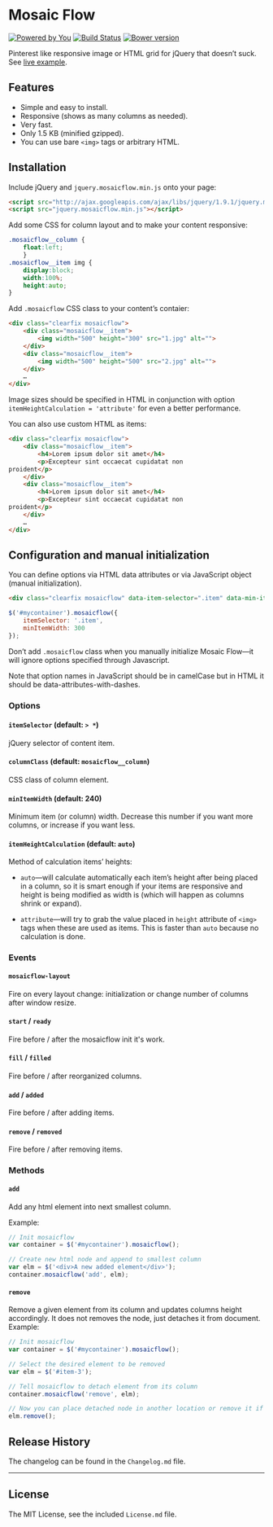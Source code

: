 # Mosaic Flow

[![Powered by You](http://sapegin.github.io/powered-by-you/badge.svg)](http://sapegin.github.io/powered-by-you/)
[![Build Status](https://travis-ci.org/sapegin/jquery.mosaicflow.svg)](https://travis-ci.org/sapegin/jquery.mosaicflow)
[![Bower version](https://badge.fury.io/bo/jquery.mosaicflow.svg)](http://badge.fury.io/bo/jquery.mosaicflow)

Pinterest like responsive image or HTML grid for jQuery that doesn’t suck. See [live example](http://sapegin.github.com/jquery.mosaicflow/).


## Features

- Simple and easy to install.
- Responsive (shows as many columns as needed).
- Very fast.
- Only 1.5 KB (minified gzipped).
- You can use bare `<img>` tags or arbitrary HTML.


## Installation

Include jQuery and `jquery.mosaicflow.min.js` onto your page:

```html
<script src="http://ajax.googleapis.com/ajax/libs/jquery/1.9.1/jquery.min.js"></script>
<script src="jquery.mosaicflow.min.js"></script>
```

Add some CSS for column layout and to make your content responsive:

```css
.mosaicflow__column {
	float:left;
	}
.mosaicflow__item img {
	display:block;
	width:100%;
	height:auto;
}
```

Add `.mosaicflow` CSS class to your content’s contaier:

```html
<div class="clearfix mosaicflow">
	<div class="mosaicflow__item">
		<img width="500" height="300" src="1.jpg" alt="">
	</div>
	<div class="mosaicflow__item">
		<img width="500" height="500" src="2.jpg" alt="">
	</div>
	…
</div>
```

Image sizes should be specified in HTML in conjunction with option `itemHeightCalculation = 'attribute'` for even a better performance.


You can also use custom HTML as items:

```html
<div class="clearfix mosaicflow">
	<div class="mosaicflow__item">
		<h4>Lorem ipsum dolor sit amet</h4>
		<p>Excepteur sint occaecat cupidatat non
proident</p>
	</div>
	<div class="mosaicflow__item">
		<h4>Lorem ipsum dolor sit amet</h4>
		<p>Excepteur sint occaecat cupidatat non
proident</p>
	</div>
	…
</div>
```



## Configuration and manual initialization

You can define options via HTML data attributes or via JavaScript object (manual initialization).

```html
<div class="clearfix mosaicflow" data-item-selector=".item" data-min-item-width="300">
```

```javascript
$('#mycontainer').mosaicflow({
	itemSelector: '.item',
	minItemWidth: 300
});
```

Don’t add `.mosaicflow` class when you manually initialize Mosaic Flow—it will ignore options specified through Javascript.

Note that option names in JavaScript should be in camelCase but in HTML it should be data-attributes-with-dashes.


### Options

#### `itemSelector` (default: `> *`)

jQuery selector of content item.

#### `columnClass` (default: `mosaicflow__column`)

CSS class of column element.

#### `minItemWidth` (default: 240)

Minimum item (or column) width. Decrease this number if you want more columns, or increase if you want less.

#### `itemHeightCalculation` (default: `auto`)

Method of calculation items’ heights:

* `auto`—will calculate automatically each item’s height after being placed in a column, so it is smart enough if your items are responsive and height is being modified as width is (which will happen as columns shrink or expand).

* `attribute`—will try to grab the value placed in `height` attribute of `<img>` tags when these are used as items. This is faster than `auto` because no calculation is done.


### Events

#### `mosaicflow-layout`

Fire on every layout change: initialization or change number of columns after window resize.

#### `start` / `ready`

Fire before / after the mosaicflow init it's work.

#### `fill` / `filled`

Fire before / after reorganized columns.

#### `add` / `added`

Fire before / after adding items.

#### `remove` / `removed`

Fire before / after removing items.


### Methods

#### `add`

Add any html element into next smallest column.

Example:

```javascript
// Init mosaicflow
var container = $('#mycontainer').mosaicflow();

// Create new html node and append to smallest column
var elm = $('<div>A new added element</div>');
container.mosaicflow('add', elm);
```

#### `remove`

Remove a given element from its column and updates columns height accordingly. It does not removes the node, just detaches it from document.
Example:

```javascript
// Init mosaicflow
var container = $('#mycontainer').mosaicflow();

// Select the desired element to be removed
var elm = $('#item-3');

// Tell mosaicflow to detach element from its column
container.mosaicflow('remove', elm);

// Now you can place detached node in another location or remove it if you don't need it anymore.
elm.remove();
```


## Release History

The changelog can be found in the `Changelog.md` file.

---

## License

The MIT License, see the included `License.md` file.
